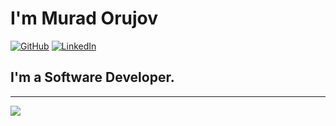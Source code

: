 # I'm Murad Orujov

[![GitHub](https://img.shields.io/badge/GitHub-Profile-blue?style=flat-square&logo=github)](https://github.com/MurdexES)
[![LinkedIn](https://img.shields.io/badge/LinkedIn-Profile-blue?style=flat-square&logo=linkedin)]([linkedin.com/in/akber-sharifov-654743253](https://www.linkedin.com/in/murad-orujov-847a19278/))

## **I'm a Software Developer.**
<hr/>

<a href="https://github.com/MurdexES">
  <img src="https://github-readme-stats.vercel.app/api?username=MurdexES&show_icons=true&hide=stars" />
</a>

